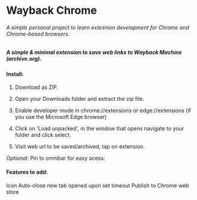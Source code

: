 # Wayback Chrome

###### _A simple personal project to learn extesnion development for Chrome and Chrome-based browsers._

##### A simple & minimal extension to save web links to Wayback Machine (archive.org).

#### Install:

1. Download as ZIP.

2. Open your Downloads folder and extract the zip file.

3. Enable developer mode in chrome://extensions or edge://extensions (if you use the Microsoft Edge browser)

4. Click on 'Load unpacked', in the window that opens navigate to your folder and click select.

5. Visit web url to be saved/archived, tap on extension.

_*Optional*_: Pin to omnibar for easy acess. 

#### Features to add:

Icon
Auto-close new tab opened upon set timeout
Publish to Chrome web store
